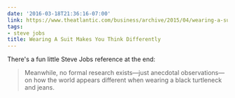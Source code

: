 ```yaml
---
date: '2016-03-18T21:36:16-07:00'
link: https://www.theatlantic.com/business/archive/2015/04/wearing-a-suit-makes-people-think-differently/391802/
tags:
- steve jobs
title: Wearing A Suit Makes You Think Differently
---
```


There's a fun little Steve Jobs reference at the end:

>Meanwhile, no formal research exists—just anecdotal observations—on how the world appears different when wearing a black turtleneck and jeans.
